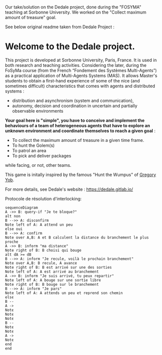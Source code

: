 Our take/solution on the Dedale project, done during the "FOSYMA" teaching at Sorbonne University. We worked on the "Collect maximum amount of treasure" goal.

See below original readme taken from Dedale Project :

# Welcome to the Dedale project.

This project is developed at Sorbonne University, Paris, France. It is used in both research and teaching activities. Considering the later, during the FoSyMa course (from the French “Fondement des Systèmes Multi-Agents”) as a practical application of Multi-Agents Systems (MAS). 
It allows Master's students to obtain a first-hand experience of some of the nice (and sometimes difficult) characteristics that comes with agents and distributed systems :
 - distribution and asynchronism (system and communication),
 - autonomy, decision and coordination in uncertain and partially observable environments

**Your goal here is "simple", you have to conceive and implement the behaviours of a team of heterogeneous agents that have to explore an unknown environment and coordinate themselves to reach a given goal** :
 - To collect the maximum amount of treasure in a given time frame.
 - To hunt the Golem(s)
 - To patrol an area
 - To pick and deliver packages
 
while facing, or not, other teams.

This game is initally inspired by the famous "Hunt the Wumpus"  of [Gregory Yob](https://en.wikipedia.org/wiki/Gregory_Yob).

For more details, see Dedale's website : https://dedale.gitlab.io/

Protocole de résolution d'interlocking:
```mermaid
sequenceDiagram
A ->> B: query-if "Je te bloque?"
alt non
B -->> A: disconfirm
Note left of A: A attend un peu
else oui
B -->> A: confirm
Note over A,B: A et B calculent la distance du branchement le plus proche
A ->> B: inform "ma distance"
Note right of B: B choisi qui bouge
alt dA >= dB
B -->> A: inform "Je recule, voilà le prochain branchement"
Note over A,B: B recule, A avance
Note right of B: B est arrivé sur une des sorties
Note left of A: A est arrivé au branchement
A ->> B: inform "Je suis arrivé, tu peux repartir"
Note left of A: A bouge sur une sortie libre
Note right of B: B bouge sur le branchement
B -->> A: inform "Je pars"
Note left of A: A attends un peu et reprend son chemin
else dA < dB
B -->> A: inform "Tu recules"
A ->> B: inform "Je recule, voilà le prochai branchement"
Note over A,B: B avance, A recule
Note left of A: A est arrivé sur une des sorties
Note right of B: B est arrivé au branchement
B -->> A: inform "Je suis arrivé, tu peux repartir"
Note right of B: B bouge sur une sortie libre
Note left of A: A bouge sur le branchement
A ->> B: inform "Je pars"
Note right of B: B attends un peu et reprend son chemin
end
end
```
